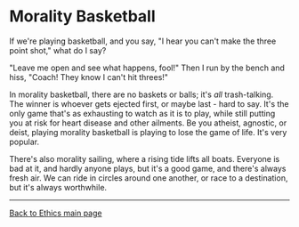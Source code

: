 # Morality Basketball

If we're playing basketball, and you say, "I hear you can't make the three point shot," what do I say?

"Leave me open and see what happens, fool!" Then I run by the bench and hiss, "Coach! They know I can't hit threes!"

In morality basketball, there are no baskets or balls; it's *all* trash-talking. The winner is whoever gets ejected first, or maybe last - hard to say. It's the only game that's as exhausting to watch as it is to play, while still putting you at risk for heart disease and other ailments. Be you atheist, agnostic, or deist, playing morality basketball is playing to lose the game of life. It's very popular.

There's also morality sailing, where a rising tide lifts all boats. Everyone is bad at it, and hardly anyone plays, but it's a good game, and there's always fresh air. We can ride in circles around one another, or race to a destination, but it's always worthwhile.

----

[Back to Ethics main page](./README.md)
